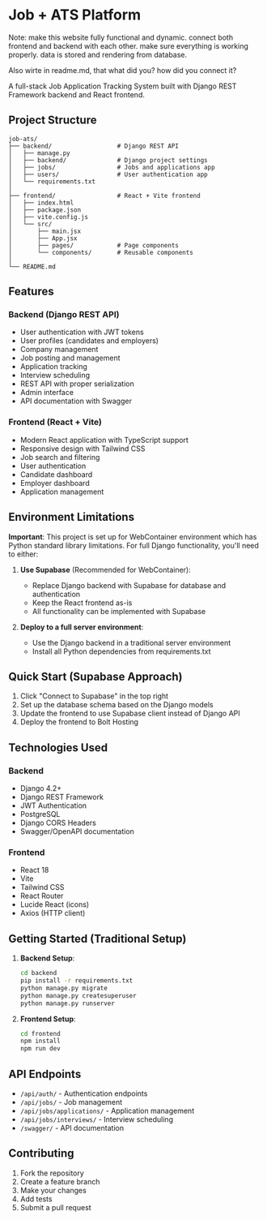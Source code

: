 # Job + ATS Platform

Note: make this website fully functional and dynamic.
connect both frontend and backend with each other.
make sure everything is working properly. data is stored and rendering from
database.

Also wirte in readme.md, that what did you?
how did you connect it?


A full-stack Job Application Tracking System built with Django REST Framework backend and React frontend.

## Project Structure

```
job-ats/
├── backend/                  # Django REST API
│   ├── manage.py
│   ├── backend/              # Django project settings
│   ├── jobs/                 # Jobs and applications app
│   ├── users/                # User authentication app
│   └── requirements.txt
│
├── frontend/                 # React + Vite frontend
│   ├── index.html
│   ├── package.json
│   ├── vite.config.js
│   └── src/
│       ├── main.jsx
│       ├── App.jsx
│       ├── pages/            # Page components
│       └── components/       # Reusable components
│
└── README.md
```

## Features

### Backend (Django REST API)
- User authentication with JWT tokens
- User profiles (candidates and employers)
- Company management
- Job posting and management
- Application tracking
- Interview scheduling
- REST API with proper serialization
- Admin interface
- API documentation with Swagger

### Frontend (React + Vite)
- Modern React application with TypeScript support
- Responsive design with Tailwind CSS
- Job search and filtering
- User authentication
- Candidate dashboard
- Employer dashboard
- Application management

## Environment Limitations

**Important**: This project is set up for WebContainer environment which has Python standard library limitations. For full Django functionality, you'll need to either:

1. **Use Supabase** (Recommended for WebContainer):
   - Replace Django backend with Supabase for database and authentication
   - Keep the React frontend as-is
   - All functionality can be implemented with Supabase

2. **Deploy to a full server environment**:
   - Use the Django backend in a traditional server environment
   - Install all Python dependencies from requirements.txt

## Quick Start (Supabase Approach)

1. Click "Connect to Supabase" in the top right
2. Set up the database schema based on the Django models
3. Update the frontend to use Supabase client instead of Django API
4. Deploy the frontend to Bolt Hosting

## Technologies Used

### Backend
- Django 4.2+
- Django REST Framework
- JWT Authentication
- PostgreSQL
- Django CORS Headers
- Swagger/OpenAPI documentation

### Frontend
- React 18
- Vite
- Tailwind CSS
- React Router
- Lucide React (icons)
- Axios (HTTP client)

## Getting Started (Traditional Setup)

1. **Backend Setup**:
   ```bash
   cd backend
   pip install -r requirements.txt
   python manage.py migrate
   python manage.py createsuperuser
   python manage.py runserver
   ```

2. **Frontend Setup**:
   ```bash
   cd frontend
   npm install
   npm run dev
   ```

## API Endpoints

- `/api/auth/` - Authentication endpoints
- `/api/jobs/` - Job management
- `/api/jobs/applications/` - Application management
- `/api/jobs/interviews/` - Interview scheduling
- `/swagger/` - API documentation

## Contributing

1. Fork the repository
2. Create a feature branch
3. Make your changes
4. Add tests
5. Submit a pull request